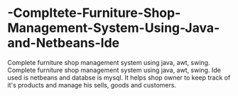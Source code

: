 # -Compltete-Furniture-Shop-Management-System-Using-Java-and-Netbeans-Ide
Complete furniture shop management system using java, awt, swing.
Complete furniture shop management system using java, awt, swing. Ide used is netbeans and databse is mysql. It helps shop owner to keep track of it's products and manage his sells, goods and customers.
